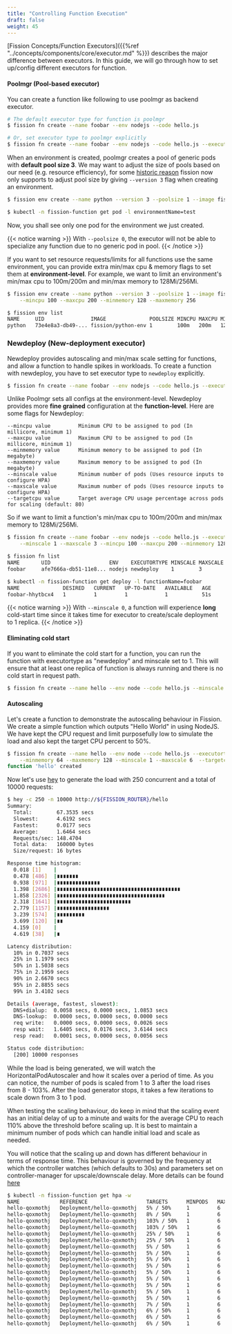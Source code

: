 ```yaml
---
title: "Controlling Function Execution"
draft: false
weight: 45
---
```


[Fission Concepts/Function Executors]({{%ref "../concepts/components/core/executor.md" %}}) describes the major difference between executors.
In this guide, we will go through how to set up/config different executors for function.  

#### Poolmgr (Pool-based executor)

You can create a function like following to use poolmgr as backend executor.

```bash
# The default executor type for function is poolmgr
$ fission fn create --name foobar --env nodejs --code hello.js

# Or, set executor type to poolmgr explicitly
$ fission fn create --name foobar --env nodejs --code hello.js --executortype poolmgr
```

When an environment is created, poolmgr creates a pool of generic pods with **default pool size 3**.
We may want to adjust the size of pools based on our need (e.g. resource efficiency), for some [historic reason](https://github.com/fission/fission/issues/506) fission now only supports to adjust pool size by giving `--version 3` flag when creating an environment.

```bash
$ fission env create --name python --version 3 --poolsize 1 --image fission/python-env:0.11.0

$ kubectl -n fission-function get pod -l environmentName=test
```

Now, you shall see only one pod for the environment we just created.

{{< notice warning >}}
With `--poolsize 0`, the executor will not be able to specialize any function due to no generic pod in pool.
{{< /notice >}}

If you want to set resource requests/limits for all functions use the same environment, you can provide extra min/max cpu & memory flags to set them at **environment-level**. For example, we want to limit an environment's min/max cpu to 100m/200m and min/max memory to 128Mi/256Mi.

```bash
$ fission env create --name python --version 3 --poolsize 1 --image fission/python-env \
    --mincpu 100 --maxcpu 200 --minmemory 128 --maxmemory 256

$ fission env list
NAME     UID               IMAGE              POOLSIZE MINCPU MAXCPU MINMEMORY MAXMEMORY EXTNET GRACETIME
python   73e4e8a3-db49-... fission/python-env 1        100m   200m   128Mi     256Mi     false  360
```

### Newdeploy (New-deployment executor)

Newdeploy provides autoscaling and min/max scale setting for functions, and allow a function to handle spikes in workloads.
To create a function with newdeploy, you have to set executor type to `newdeploy` explicitly.

```bash
$ fission fn create --name foobar --env nodejs --code hello.js --executortype newdeploy
```

Unlike Poolmgr sets all configs at the environment-level.
Newdeploy provides more **fine grained** configuration at the **function-level**.
Here are some flags for Newdeploy:

```text
--mincpu value         Minimum CPU to be assigned to pod (In millicore, minimum 1)
--maxcpu value         Maximum CPU to be assigned to pod (In millicore, minimum 1)
--minmemory value      Minimum memory to be assigned to pod (In megabyte)
--maxmemory value      Maximum memory to be assigned to pod (In megabyte)
--minscale value       Minimum number of pods (Uses resource inputs to configure HPA)
--maxscale value       Maximum number of pods (Uses resource inputs to configure HPA)
--targetcpu value      Target average CPU usage percentage across pods for scaling (default: 80)
```

So if we want to limit a function's min/max cpu to 100m/200m and min/max memory to 128Mi/256Mi.

```bash
$ fission fn create --name foobar --env nodejs --code hello.js --executortype newdeploy \
    --minscale 1 --maxscale 3 --mincpu 100 --maxcpu 200 --minmemory 128 --maxmemory 256

$ fission fn list
NAME       UID                   ENV    EXECUTORTYPE MINSCALE MAXSCALE MINCPU MAXCPU MINMEMORY MAXMEMORY TARGETCPU
foobar     afe7666a-db51-11e8... nodejs newdeploy    1        3        100m   200m   128Mi     256Mi     80

$ kubectl -n fission-function get deploy -l functionName=foobar
NAME              DESIRED   CURRENT   UP-TO-DATE   AVAILABLE   AGE
foobar-hhytbcx4   1         1         1            1           51s
```

{{< notice warning >}}
With `--minscale 0`, a function will experience **long** cold-start time since it takes time for executor to create/scale deployment to 1 replica.
{{< /notice >}}

#### Eliminating cold start

If you want to eliminate the cold start for a function, you can run the function with executortype as "newdeploy" and minscale set to 1.
This will ensure that at least one replica of function is always running and there is no cold start in request path.

```bash
$ fission fn create --name hello --env node --code hello.js --minscale 1 --executortype newdeploy
```

#### Autoscaling

Let's create a function to demonstrate the autoscaling behaviour in Fission.
We create a simple function which outputs "Hello World" in using NodeJS.
We have kept the CPU request and limit purposefully low to simulate the load and also kept the target CPU percent to 50%.

```bash
$ fission fn create --name hello --env node --code hello.js --executortype newdeploy \
    --minmemory 64 --maxmemory 128 --minscale 1 --maxscale 6  --targetcpu 50
function 'hello' created
```

Now let's use [hey](https://github.com/rakyll/hey) to generate the load with 250 concurrent and a total of 10000 requests:

```bash
$ hey -c 250 -n 10000 http://${FISSION_ROUTER}/hello
Summary:
  Total:        67.3535 secs
  Slowest:      4.6192 secs
  Fastest:      0.0177 secs
  Average:      1.6464 secs
  Requests/sec: 148.4704
  Total data:   160000 bytes
  Size/request: 16 bytes

Response time histogram:
  0.018 [1]    |
  0.478 [486]  |∎∎∎∎∎∎∎
  0.938 [971]  |∎∎∎∎∎∎∎∎∎∎∎∎∎∎
  1.398 [2686] |∎∎∎∎∎∎∎∎∎∎∎∎∎∎∎∎∎∎∎∎∎∎∎∎∎∎∎∎∎∎∎∎∎∎∎∎∎∎∎∎
  1.858 [2326] |∎∎∎∎∎∎∎∎∎∎∎∎∎∎∎∎∎∎∎∎∎∎∎∎∎∎∎∎∎∎∎∎∎∎∎
  2.318 [1641] |∎∎∎∎∎∎∎∎∎∎∎∎∎∎∎∎∎∎∎∎∎∎∎∎
  2.779 [1157] |∎∎∎∎∎∎∎∎∎∎∎∎∎∎∎∎∎
  3.239 [574]  |∎∎∎∎∎∎∎∎∎
  3.699 [120]  |∎∎
  4.159 [0]    |
  4.619 [38]   |∎

Latency distribution:
  10% in 0.7037 secs
  25% in 1.1979 secs
  50% in 1.5038 secs
  75% in 2.1959 secs
  90% in 2.6670 secs
  95% in 2.8855 secs
  99% in 3.4102 secs

Details (average, fastest, slowest):
  DNS+dialup:  0.0058 secs, 0.0000 secs, 1.0853 secs
  DNS-lookup:  0.0000 secs, 0.0000 secs, 0.0000 secs
  req write:   0.0000 secs, 0.0000 secs, 0.0026 secs
  resp wait:   1.6405 secs, 0.0176 secs, 3.6144 secs
  resp read:   0.0001 secs, 0.0000 secs, 0.0056 secs

Status code distribution:
  [200] 10000 responses
```

While the load is being generated, we will watch the HorizontalPodAutoscaler and how it scales over a period of time.
As you can notice, the number of pods is scaled from 1 to 3 after the load rises from 8 - 103%.
After the load generator stops, it takes a few iterations to scale down from 3 to 1 pod.

When testing the scaling behaviour, do keep in mind that the scaling event has an initial delay of up to a minute and waits for the average CPU to reach 110% above the threshold before scaling up.
It is best to maintain a minimum number of pods which can handle initial load and scale as needed.

You will notice that the scaling up and down has different behaviour in terms of response time.
This behaviour is governed by the frequency at which the controller watches (which defaults to 30s) and parameters set on controller-manager for upscale/downscale delay.
More details can be found [here](https://kubernetes.io/docs/tasks/run-application/horizontal-pod-autoscale/#support-for-cooldowndelay)

```bash
$ kubectl -n fission-function get hpa -w
NAME             REFERENCE                   TARGETS      MINPODS   MAXPODS   REPLICAS   AGE
hello-qoxmothj   Deployment/hello-qoxmothj   5% / 50%     1         6         1          3m
hello-qoxmothj   Deployment/hello-qoxmothj   8% / 50%     1         6         1         3m
hello-qoxmothj   Deployment/hello-qoxmothj   103% / 50%   1         6         1         4m
hello-qoxmothj   Deployment/hello-qoxmothj   103% / 50%   1         6         3         5m
hello-qoxmothj   Deployment/hello-qoxmothj   25% / 50%    1         6         3         5m
hello-qoxmothj   Deployment/hello-qoxmothj   25% / 50%    1         6         3         6m
hello-qoxmothj   Deployment/hello-qoxmothj   5% / 50%     1         6         3         6m
hello-qoxmothj   Deployment/hello-qoxmothj   5% / 50%     1         6         3         7m
hello-qoxmothj   Deployment/hello-qoxmothj   5% / 50%     1         6         3         7m
hello-qoxmothj   Deployment/hello-qoxmothj   5% / 50%     1         6         3         8m
hello-qoxmothj   Deployment/hello-qoxmothj   5% / 50%     1         6         3         8m
hello-qoxmothj   Deployment/hello-qoxmothj   5% / 50%     1         6         3         9m
hello-qoxmothj   Deployment/hello-qoxmothj   5% / 50%     1         6         3         9m
hello-qoxmothj   Deployment/hello-qoxmothj   5% / 50%     1         6         3         10m
hello-qoxmothj   Deployment/hello-qoxmothj   5% / 50%     1         6         3         10m
hello-qoxmothj   Deployment/hello-qoxmothj   7% / 50%     1         6         1         11m
hello-qoxmothj   Deployment/hello-qoxmothj   6% / 50%     1         6         1         11m
hello-qoxmothj   Deployment/hello-qoxmothj   6% / 50%     1         6         1         12m
hello-qoxmothj   Deployment/hello-qoxmothj   6% / 50%     1         6         1         12m
```
